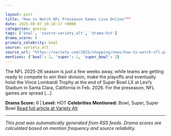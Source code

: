 ```yaml
---

layout: post
title: "How to Watch NFL Preseason Games Live Online"""
date: 2025-08-07 19:18:17 +0000
categories: gossip
tags: ['bowl', 'source-variety_alt', 'drama-hot']
drama_score: 6
primary_celebrity: bowl
source: variety_alt
source_url: "https://variety.com/2025/shopping/news/how-to-watch-nfl-preseason-games-online-livestream-1236480652/"""
mentions: {'bowl': 2, 'super': 2, 'super_bowl': 2}
---
```


The NFL 2025-26 season is just a few weeks away, while teams are getting ready to compete to win their division, make the playoffs and eventually hoist the Vince Lombardi Trophy at the end of Super Bowl LX at Levi’s Stadium in Santa Clara, California in Feb. 2026. For the preseason, NFL games are spread […]

**Drama Score:** 6 | **Level:** HOT **Celebrities Mentioned:** Bowl, Super, Super Bowl [Read full article at Variety Alt](https://variety.com/2025/shopping/news/how-to-watch-nfl-preseason-games-online-livestream-1236480652/)

---

*This post was automatically generated from RSS feeds. Drama scores are calculated based on mention frequency and source reliability.*